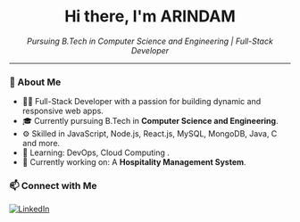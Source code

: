<h1 align="center">Hi there, I'm ARINDAM</h1>

<p align="center">
  <em>Pursuing B.Tech in Computer Science and Engineering | Full-Stack Developer</em>
</p>

---

### 🚀 About Me
- 🧑‍💻 Full-Stack Developer with a passion for building dynamic and responsive web apps.
- 🎓 Currently pursuing B.Tech in **Computer Science and Engineering**.
- ⚙️ Skilled in JavaScript, Node.js, React.js, MySQL, MongoDB, Java, C and more.
- 🌱 Learning: DevOps, Cloud Computing .
- 🔭 Currently working on: A **Hospitality Management System**.

### 📫 Connect with Me

[![LinkedIn](https://img.shields.io/badge/-LinkedIn-blue?style=flat-square&logo=linkedin)]( https://www.linkedin.com/in/arindam-pradhan-5883532a6/)


